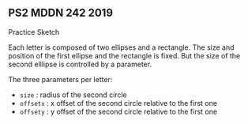 ## PS2 MDDN 242 2019

Practice Sketch

Each letter is composed of two ellipses and a rectangle. The size and position of the first ellipse and the rectangle is fixed. But the size of the second elllipse is controlled by a parameter. 

The three parameters per letter:
  * `size` : radius of the second circle
  * `offsetx` : x offset of the second circle relative to the first one
  * `offsety` : y offset of the second circle relative to the first one

